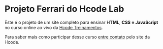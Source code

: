 # Projeto Ferrari do Hcode Lab

Este é o projeto de um site completo para ensinar **HTML**, **CSS** e **JavaScript** no curso online ao vivo da [Hcode Treinamentos](https://hcode.com.br).

Para saber mais como participar desse curso [entre contato](https://hcode.com.br/contato) pelo site da Hcode.